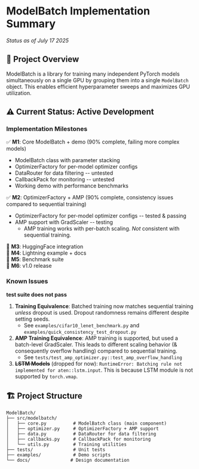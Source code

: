 # ModelBatch Implementation Summary

*Status as of July 17 2025*

## 🎯 Project Overview
ModelBatch is a library for training many independent PyTorch models simultaneously on a single GPU by grouping them into a single `ModelBatch` object. This enables efficient hyperparameter sweeps and maximizes GPU utilization.

## ⚠️ Current Status: Active Development

### Implementation Milestones

✅ **M1**: Core ModelBatch + demo (90% complete, failing more complex models)
  - ModelBatch class with parameter stacking
  - OptimizerFactory for per-model optimizer configs
  - DataRouter for data filtering -- untested
  - CallbackPack for monitoring -- untested
  - Working demo with performance benchmarks

✅ **M2**: OptimizerFactory + AMP (90% complete, consistency issues compared to sequential training)  
  - OptimizerFactory for per-model optimizer configs -- tested & passing
  - AMP support with GradScaler -- testing
    - AMP training works with per-batch scaling. *Not* consistent with sequential training.

🔄 **M3**: HuggingFace integration  
🔄 **M4**: Lightning example + docs  
🔄 **M5**: Benchmark suite  
🔄 **M6**: v1.0 release

### Known Issues
**test suite does not pass**

1. **Training Equivalence**: Batched training now matches sequential training *unless* dropout is used. Dropout randomness remains different despite setting seeds.
   - See `examples/cifar10_lenet_benchmark.py` and `examples/quick_consistency_test_dropout.py`
2. **AMP Training Equivalence**: AMP training is supported, but used a batch-level GradScaler. This leads to different scaling behavior (& consequently overflow handling) compared to sequential training.
   - See `tests/test_amp_optimizer.py::test_amp_overflow_handling`
3. ~~**LSTM Models**~~ (dropped for now): `RuntimeError: Batching rule not implemented for aten::lstm.input`. This is because LSTM module is not supported by `torch.vmap`.

## 🏗️ Project Structure

```
ModelBatch/
├── src/modelbatch/
│   ├── core.py          # ModelBatch class (main component)
│   ├── optimizer.py     # OptimizerFactory + AMP support
│   ├── data.py          # DataRouter for data filtering
│   ├── callbacks.py     # CallbackPack for monitoring
│   └── utils.py         # Training utilities
├── tests/               # Unit tests
├── examples/            # Demo scripts
└── docs/               # Design documentation
```
